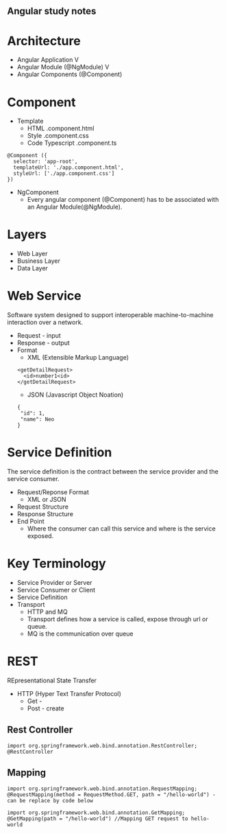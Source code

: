## Angular study notes

# Architecture
- Angular Application
  V
- Angular Module (@NgModule)
  V
- Angular Components (@Component)

# Component
- Template
  - HTML .component.html
  - Style .component.css
  - Code Typescript .component.ts

```angular
@Component ({
  selector: 'app-root',
  templateUrl: './app.component.html',
  styleUrl: ['./app.component.css']
})
```

- NgComponent
  - Every angular component (@Component) has to be associated with an Angular Module(@NgModule). 
  
  
# Layers
- Web Layer
- Business Layer
- Data Layer


# Web Service
Software system designed to support interoperable machine-to-machine interaction over a network. 

- Request - input
- Response - output
- Format
  - XML (Extensible Markup Language)
  ```
  <getDetailRequest>
    <id>number1<id>
  </getDetailRequest>
  ```
  - JSON (Javascript Object Noation)
  ```
  {
   "id": 1,
   "name": Neo
  }
  ```
# Service Definition
The service definition is the contract between the service provider and the service consumer.
- Request/Reponse Format
  - XML or JSON
- Request Structure
- Response Structure
- End Point
  - Where the consumer can call this service and where is the service exposed. 

# Key Terminology
- Service Provider or Server
- Service Consumer or Client
- Service Definition
- Transport
  - HTTP and MQ
  - Transport defines how a service is called, expose through url or queue.
  - MQ is the communication over queue
 
# REST
REpresentational State Transfer
- HTTP (Hyper Text Transfer Protocol)
  - Get - 
  - Post - create
 
## Rest Controller
```
import org.springframework.web.bind.annotation.RestController;
@RestController
```

## Mapping 
```
import org.springframework.web.bind.annotation.RequestMapping;
@RequestMapping(method = RequestMethod.GET, path = "/hello-world") - can be replace by code below

import org.springframework.web.bind.annotation.GetMapping;
@GetMapping(path = "/hello-world") //Mapping GET request to hello-world


```


